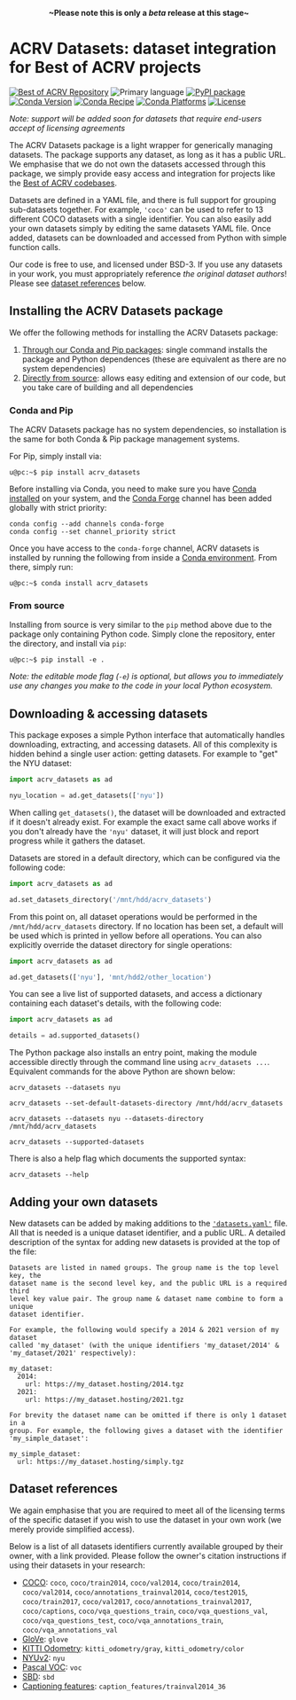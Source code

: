 <p align=center><strong>~Please note this is only a <em>beta</em> release at this stage~</strong></p>

# ACRV Datasets: dataset integration for Best of ACRV projects

[![Best of ACRV Repository](https://img.shields.io/badge/collection-best--of--acrv-%23a31b2a)](https://roboticvision.org/best-of-acrv)
![Primary language](https://img.shields.io/github/languages/top/best-of-acrv/acrv-datasets)
[![PyPI package](https://img.shields.io/pypi/pyversions/acrv-datasets)](https://pypi.org/project/acrv-datasets/)
[![Conda Version](https://img.shields.io/conda/vn/conda-forge/acrv_datasets.svg)](https://anaconda.org/conda-forge/acrv_datasets)
[![Conda Recipe](https://img.shields.io/badge/recipe-acrv_datasets-green.svg)](https://anaconda.org/conda-forge/acrv_datasets)
[![Conda Platforms](https://img.shields.io/conda/pn/conda-forge/acrv_datasets.svg)](https://anaconda.org/conda-forge/acrv_datasets)
[![License](https://img.shields.io/github/license/best-of-acrv/acrv-datasets)](./LICENSE.txt)

_Note: support will be added soon for datasets that require end-users accept of licensing agreements_

The ACRV Datasets package is a light wrapper for generically managing datasets. The package supports any dataset, as long as it has a public URL. We emphasise that we do not own the datasets accessed through this package, we simply provide easy access and integration for projects like the [Best of ACRV codebases](https://roboticvision.org/best-of-acrv).

Datasets are defined in a YAML file, and there is full support for grouping sub-datasets together. For example, `'coco'` can be used to refer to 13 different COCO datasets with a single identifier. You can also easily add your own datasets simply by editing the same datasets YAML file. Once added, datasets can be downloaded and accessed from Python with simple function calls.

Our code is free to use, and licensed under BSD-3. If you use any datasets in your work, you must appropriately reference _the original dataset authors_! Please see [dataset references](#dataset-references) below.

## Installing the ACRV Datasets package

We offer the following methods for installing the ACRV Datasets package:

1. [Through our Conda and Pip packages](#conda-and-pip): single command installs the package and Python dependences (these are equivalent as there are no system dependencies)
2. [Directly from source](#from-source): allows easy editing and extension of our code, but you take care of building and all dependencies

### Conda and Pip

The ACRV Datasets package has no system dependencies, so installation is the same for both Conda & Pip package management systems.

For Pip, simply install via:

```
u@pc:~$ pip install acrv_datasets
```

Before installing via Conda, you need to make sure you have [Conda installed](https://conda.io/projects/conda/en/latest/user-guide/install/index.html) on your system, and the [Conda Forge](https://conda-forge.org/) channel has been added globally with strict priority:

```
conda config --add channels conda-forge
conda config --set channel_priority strict
```

Once you have access to the `conda-forge` channel, ACRV datasets is installed by running the following from inside a [Conda environment](https://conda.io/projects/conda/en/latest/user-guide/tasks/manage-environments.html). From there, simply run:

```
u@pc:~$ conda install acrv_datasets
```

### From source

Installing from source is very similar to the `pip` method above due to the package only containing Python code. Simply clone the repository, enter the directory, and install via `pip`:

```
u@pc:~$ pip install -e .
```

_Note: the editable mode flag (`-e`) is optional, but allows you to immediately use any changes you make to the code in your local Python ecosystem._

## Downloading & accessing datasets

This package exposes a simple Python interface that automatically handles downloading, extracting, and accessing datasets. All of this complexity is hidden behind a single user action: getting datasets. For example to "get" the NYU dataset:

```python
import acrv_datasets as ad

nyu_location = ad.get_datasets(['nyu'])
```

When calling `get_datasets()`, the dataset will be downloaded and extracted if it doesn't already exist. For example the exact same call above works if you don't already have the `'nyu'` dataset, it will just block and report progress while it gathers the dataset.

Datasets are stored in a default directory, which can be configured via the following code:

```python
import acrv_datasets as ad

ad.set_datasets_directory('/mnt/hdd/acrv_datasets')
```

From this point on, all dataset operations would be performed in the `/mnt/hdd/acrv_datasets` directory. If no location has been set, a default will be used which is printed in yellow before all operations. You can also explicitly override the dataset directory for single operations:

```python
import acrv_datasets as ad

ad.get_datasets(['nyu'], 'mnt/hdd2/other_location')
```

You can see a live list of supported datasets, and access a dictionary containing each dataset's details, with the following code:

```python
import acrv_datasets as ad

details = ad.supported_datasets()
```

The Python package also installs an entry point, making the module accessible directly through the command line using `acrv_datasets ...`. Equivalent commands for the above Python are shown below:

```
acrv_datasets --datasets nyu
```

```
acrv_datasets --set-default-datasets-directory /mnt/hdd/acrv_datasets
```

```
acrv_datasets --datasets nyu --datasets-directory /mnt/hdd/acrv_datasets
```

```
acrv_datasets --supported-datasets
```

There is also a help flag which documents the supported syntax:

```
acrv_datasets --help
```

## Adding your own datasets

New datasets can be added by making additions to the [`'datasets.yaml'`](https://github.com/raw/master/acrv_datasets/datasets.yaml) file. All that is needed is a unique dataset identifier, and a public URL. A detailed description of the syntax for adding new datasets is provided at the top of the file:

    Datasets are listed in named groups. The group name is the top level key, the
    dataset name is the second level key, and the public URL is a required third
    level key value pair. The group name & dataset name combine to form a unique
    dataset identifier.

    For example, the following would specify a 2014 & 2021 version of my dataset
    called 'my_dataset' (with the unique identifiers 'my_dataset/2014' &
    'my_dataset/2021' respectively):

    my_dataset:
      2014:
        url: https://my_dataset.hosting/2014.tgz
      2021:
        url: https://my_dataset.hosting/2021.tgz

    For brevity the dataset name can be omitted if there is only 1 dataset in a
    group. For example, the following gives a dataset with the identifier
    'my_simple_dataset':

    my_simple_dataset:
      url: https://my_dataset.hosting/simply.tgz

## Dataset references

We again emphasise that you are required to meet all of the licensing terms of the specific dataset if you wish to use the dataset in your own work (we merely provide simplified access).

Below is a list of all datasets identifiers currently available grouped by their owner, with a link provided. Please follow the owner's citation instructions if using their datasets in your research:

- [COCO](https://cocodataset.org/): `coco`, `coco/train2014`, `coco/val2014`, `coco/train2014`, `coco/val2014`, `coco/annotations_trainval2014`, `coco/test2015`, `coco/train2017`, `coco/val2017`, `coco/annotations_trainval2017`, `coco/captions`, `coco/vqa_questions_train`, `coco/vqa_questions_val`, `coco/vqa_questions_test`, `coco/vqa_annotations_train`, `coco/vqa_annotations_val`
- [GloVe](https://nlp.stanford.edu/projects/glove/): `glove`
- [KITTI Odometry](http://www.cvlibs.net/datasets/kitti/eval_odometry.php): `kitti_odometry/gray`, `kitti_odometry/color`
- [NYUv2](https://cs.nyu.edu/~silberman/datasets/nyu_depth_v2.html): `nyu`
- [Pascal VOC](http://host.robots.ox.ac.uk/pascal/VOC/): `voc`
- [SBD](http://home.bharathh.info/pubs/codes/SBD/download.html): `sbd`
- [Captioning features](https://github.com/peteanderson80/bottom-up-attention#pretrained-features): `caption_features/trainval2014_36`
